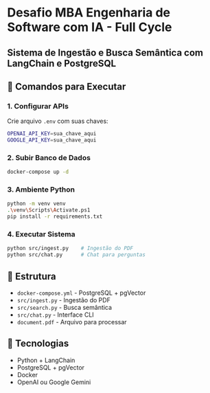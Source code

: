 # Desafio MBA Engenharia de Software com IA - Full Cycle

## Sistema de Ingestão e Busca Semântica com LangChain e PostgreSQL

## 🚀 Comandos para Executar

### 1. Configurar APIs
Crie arquivo `.env` com suas chaves:
```bash
OPENAI_API_KEY=sua_chave_aqui
GOOGLE_API_KEY=sua_chave_aqui
```

### 2. Subir Banco de Dados
```bash
docker-compose up -d
```

### 3. Ambiente Python
```bash
python -m venv venv
.\venv\Scripts\Activate.ps1
pip install -r requirements.txt
```

### 4. Executar Sistema
```bash
python src/ingest.py    # Ingestão do PDF
python src/chat.py      # Chat para perguntas
```

## 📁 Estrutura
- `docker-compose.yml` - PostgreSQL + pgVector
- `src/ingest.py` - Ingestão do PDF
- `src/search.py` - Busca semântica  
- `src/chat.py` - Interface CLI
- `document.pdf` - Arquivo para processar

## 🔧 Tecnologias
- Python + LangChain
- PostgreSQL + pgVector
- Docker
- OpenAI ou Google Gemini